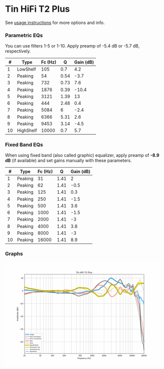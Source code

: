 # Tin HiFi T2 Plus
See [usage instructions](https://github.com/jaakkopasanen/AutoEq#usage) for more options and info.

### Parametric EQs
You can use filters 1-5 or 1-10. Apply preamp of -5.4 dB or -5.7 dB, respectively.

|   # | Type      |   Fc (Hz) |    Q |   Gain (dB) |
|-----|-----------|-----------|------|-------------|
|   1 | LowShelf  |       105 | 0.7  |         4.2 |
|   2 | Peaking   |        54 | 0.54 |        -3.7 |
|   3 | Peaking   |       732 | 0.73 |         7.6 |
|   4 | Peaking   |      1876 | 0.39 |       -10.4 |
|   5 | Peaking   |      3121 | 1.39 |        13   |
|   6 | Peaking   |       444 | 2.48 |         0.4 |
|   7 | Peaking   |      5084 | 6    |        -2.4 |
|   8 | Peaking   |      6366 | 5.31 |         2.6 |
|   9 | Peaking   |      9453 | 3.14 |        -4.5 |
|  10 | HighShelf |     10000 | 0.7  |         5.7 |

### Fixed Band EQs
When using fixed band (also called graphic) equalizer, apply preamp of **-8.9 dB** (if available) and set gains manually with these parameters.

|   # | Type    |   Fc (Hz) |    Q |   Gain (dB) |
|-----|---------|-----------|------|-------------|
|   1 | Peaking |        31 | 1.41 |         2   |
|   2 | Peaking |        62 | 1.41 |        -0.5 |
|   3 | Peaking |       125 | 1.41 |         0.3 |
|   4 | Peaking |       250 | 1.41 |        -1.5 |
|   5 | Peaking |       500 | 1.41 |         3.6 |
|   6 | Peaking |      1000 | 1.41 |        -1.5 |
|   7 | Peaking |      2000 | 1.41 |        -3   |
|   8 | Peaking |      4000 | 1.41 |         3.8 |
|   9 | Peaking |      8000 | 1.41 |        -3   |
|  10 | Peaking |     16000 | 1.41 |         8.9 |

### Graphs
![](./Tin%20HiFi%20T2%20Plus.png)
